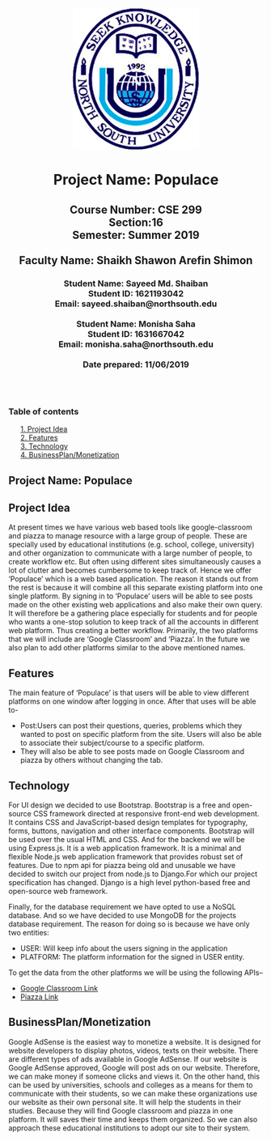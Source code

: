 <p align="center">
  <img width="250" height="280" src="images/nsulogo.png">
</p>                                        
                                             
                                             
                                             
                                             
                                             
                                             
                                      
                                        
                                       
  <h1 align="center">Project Name: Populace</h1>
  <h2 align ="center">Course Number: CSE 299<br>
  Section:16</br>
  Semester: Summer 2019</br><br> 
  Faculty Name: Shaikh Shawon Arefin Shimon</h2>
  <h3 align="center">Student Name: Sayeed Md. Shaiban<br>
  Student ID: 1621193042<br>
  Email: sayeed.shaiban@northsouth.edu <br><br>
  Student Name: Monisha Saha<br>
  Student ID: 1631667042<br>
  Email: monisha.saha@northsouth.edu <br><br>
  Date prepared: 11/06/2019</h3><br><br>

<h3 id="table-of-contents">Table of contents</h3>

  <ul><a href=" #Projectidea">1. Project Idea<br></a>
<a href="#features">2. Features<br></a>
<a href="#technology">3. Technology<br></a>
<a href="#businessplan">4. BusinessPlan/Monetization</ul><a>



<h2> Project Name: Populace </h2>
<h2 id="Project Idea">Project Idea</h2>
<p>At present times we have various web based tools like google-classroom and piazza to manage resource with a large group of people. These are specially used by educational institutions (e.g. school, college, university) and other organization to communicate with a large number of people, to create workflow etc. But often using different sites simultaneously causes a lot of clutter and becomes cumbersome to keep track of. Hence we offer ‘Populace’ which is a web based application. The reason it stands out from the rest is because it will combine all this separate existing platform into one single platform. By signing in to ‘Populace’ users will be able to see posts made on the other existing web applications and also make their own query. It will therefore be a gathering place especially for students and for people who wants a one-stop solution to keep track of all the accounts in different web platform. Thus creating a better workflow. 
Primarily, the two platforms that we will include are ‘Google Classroom’ and ‘Piazza’. In the future we also plan to add other platforms similar to the above mentioned names.</p>

<h2 id="features">Features</h2>
<p>The main feature of ‘Populace’ is that users will be able to view different platforms on one window after logging in once. After that uses will be able to- 

   * Post:Users can post their questions, queries, problems which they wanted to post on specific platform from the site.
       Users will also be able to associate their subject/course to a specific platform.
   * They will also be able to see posts made on Google Classroom and piazza by others without changing the tab.</p>

        
 <h2 id="technology">Technology</h2>
 <p>For UI design we decided to use Bootstrap. Bootstrap is a free and open-source CSS framework directed at responsive front-end web development. It contains CSS and JavaScript-based design templates for typography, forms, buttons, navigation and other interface components. Bootstrap will be used over the usual HTML and CSS. And for the backend we will be using Express.js. It is a web application framework. It is a minimal and flexible Node.js web application framework that provides robust set of features. Due to npm api for piazza being old and unusable we have decided to switch our project from node.js to Django.For which our project specification has changed. Django is a high level python-based free and open-source web framework.
 
Finally, for the database requirement we have opted to use a NoSQL database. And so we have decided to use MongoDB for the projects database requirement.  The reason for doing so is because we have only two entities:
        
   * USER: Will keep info about the users signing in the application
   * PLATFORM: The platform information for the signed in USER entity.</p>
         
<p>To get the data from the other platforms we will be using the following APIs–

  * [Google Classroom Link](https://developers.google.com/classroom/quickstart/python)
  * [Piazza Link](https://pypi.org/project/piazza-api/) </p>
 


<h2 id="businessplan">BusinessPlan/Monetization</h2>
<p>
Google AdSense is the easiest way to monetize a website. It is designed for website developers to display photos, videos, texts on their website.  There are different types of ads available in Google AdSense. If our website is Google AdSense approved, Google will post ads on our website. Therefore, we can make money if someone clicks and views it. On the other hand, this can be used by universities, schools and colleges as a means for them to communicate with their students, so we can make these organizations use our website as their own personal site. It will help the students in their studies. Because they will find Google classroom and piazza in one platform. It will saves their time and keeps them organized. So we can also approach these educational institutions to adopt our site to their system.</p>
         
         
         
         
        
        
